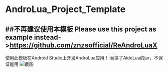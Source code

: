 # AndroLua_Project_Template
##不再建议使用本模板
Please use this project as example instead->https://github.com/znzsofficial/ReAndroLuaX
---
使用此模板在Android Studio上开发AndroLua应用！
替换了AideLua的jar，不保证能用
![截图](/screenshot.png)

